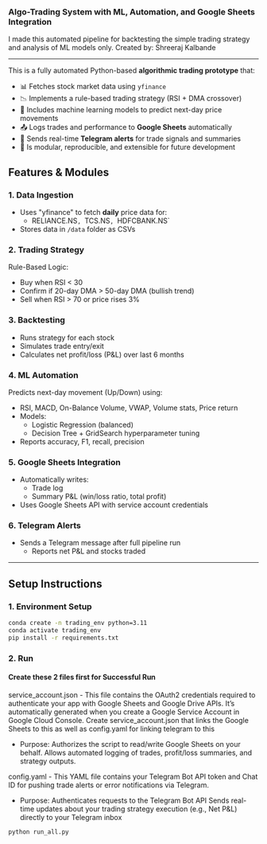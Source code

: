 ###  Algo-Trading System with ML, Automation, and Google Sheets Integration

I made this automated pipeline for backtesting the simple trading strategy and analysis of ML models only.
Created by: Shreeraj Kalbande

---
This is a fully automated Python-based **algorithmic trading prototype** that:

- 📊 Fetches stock market data using `yfinance`
- 📉 Implements a rule-based trading strategy (RSI + DMA crossover)
- 🧠 Includes machine learning models to predict next-day price movements
- 📤 Logs trades and performance to **Google Sheets** automatically
- 📲 Sends real-time **Telegram alerts** for trade signals and summaries
- 🔄 Is modular, reproducible, and extensible for future development

## Features & Modules

### 1. Data Ingestion

- Uses "yfinance" to fetch **daily** price data for:
  - RELIANCE.NS`, `TCS.NS`, `HDFCBANK.NS`
- Stores data in `/data` folder as CSVs

### 2. Trading Strategy

Rule-Based Logic:
- Buy when RSI < 30
- Confirm if 20-day DMA > 50-day DMA (bullish trend)
- Sell when RSI > 70 or price rises 3%

### 3. Backtesting

- Runs strategy for each stock
- Simulates trade entry/exit
- Calculates net profit/loss (P&L) over last 6 months

### 4. ML Automation

Predicts next-day movement (Up/Down) using:
- RSI, MACD, On-Balance Volume, VWAP, Volume stats, Price return
- Models:
  - Logistic Regression (balanced)
  - Decision Tree + GridSearch hyperparameter tuning
- Reports accuracy, F1, recall, precision

### 5. Google Sheets Integration

- Automatically writes:
  - Trade log
  - Summary P&L (win/loss ratio, total profit)
- Uses Google Sheets API with service account credentials

### 6. Telegram Alerts

- Sends a Telegram message after full pipeline run
  - Reports net P&L and stocks traded

---

## Setup Instructions

### 1. Environment Setup

```bash
conda create -n trading_env python=3.11
conda activate trading_env
pip install -r requirements.txt
```
### 2. Run
#### Create these 2 files first for Successful Run

service_account.json -
    This file contains the OAuth2 credentials required to authenticate your app with Google Sheets and Google Drive APIs. It’s automatically         generated when you create a Google Service Account in Google Cloud Console.
    Create service_account.json that links the Google Sheets to this as well as config.yaml for linking telegram to this 
  - Purpose:
    Authorizes the script to read/write Google Sheets on your behalf.
    Allows automated logging of trades, profit/loss summaries, and strategy outputs.

config.yaml -
    This YAML file contains your Telegram Bot API token and Chat ID for pushing trade alerts or error notifications via Telegram.
  - Purpose:
    Authenticates requests to the Telegram Bot API
    Sends real-time updates about your trading strategy execution (e.g., Net P&L) directly to your Telegram inbox

```bash
python run_all.py
```

